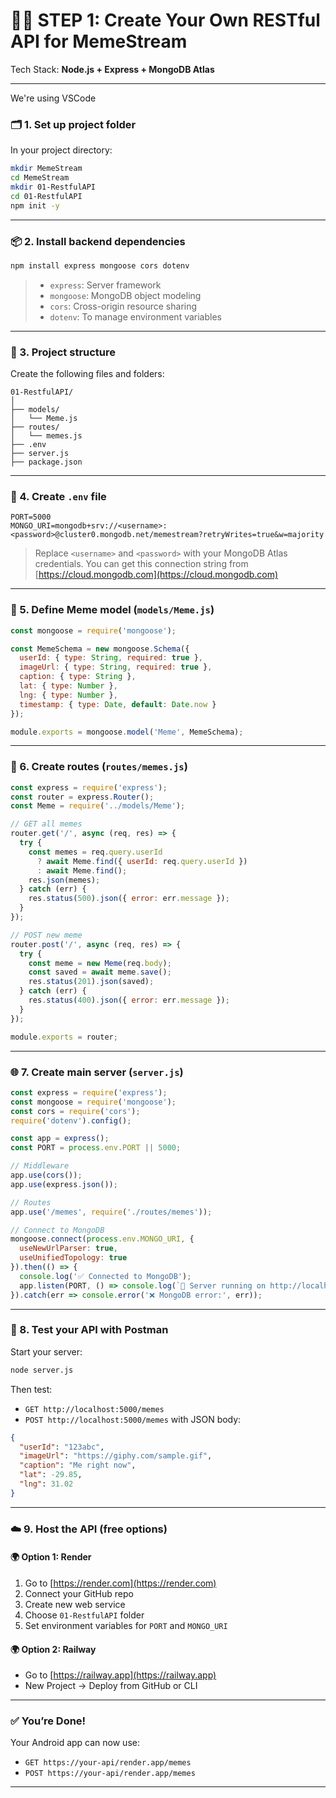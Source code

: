 # 👨‍💻 STEP 1: Create Your Own RESTful API for MemeStream

Tech Stack: **Node.js + Express + MongoDB Atlas**

---
We're using VSCode

### 🗂️ 1. **Set up project folder**

In your project directory:

```bash
mkdir MemeStream
cd MemeStream
mkdir 01-RestfulAPI
cd 01-RestfulAPI
npm init -y
```

---

### 📦 2. **Install backend dependencies**

```bash
npm install express mongoose cors dotenv
```

> * `express`: Server framework
> * `mongoose`: MongoDB object modeling
> * `cors`: Cross-origin resource sharing
> * `dotenv`: To manage environment variables

---

### 📁 3. **Project structure**

Create the following files and folders:

```
01-RestfulAPI/
│
├── models/
│   └── Meme.js
├── routes/
│   └── memes.js
├── .env
├── server.js
├── package.json
```

---

### 🧾 4. **Create `.env` file**

```env
PORT=5000
MONGO_URI=mongodb+srv://<username>:<password>@cluster0.mongodb.net/memestream?retryWrites=true&w=majority
```

> Replace `<username>` and `<password>` with your MongoDB Atlas credentials. You can get this connection string from [https://cloud.mongodb.com](https://cloud.mongodb.com)

---

### 🧠 5. **Define Meme model (`models/Meme.js`)**

```js
const mongoose = require('mongoose');

const MemeSchema = new mongoose.Schema({
  userId: { type: String, required: true },
  imageUrl: { type: String, required: true },
  caption: { type: String },
  lat: { type: Number },
  lng: { type: Number },
  timestamp: { type: Date, default: Date.now }
});

module.exports = mongoose.model('Meme', MemeSchema);
```

---

### 📡 6. **Create routes (`routes/memes.js`)**

```js
const express = require('express');
const router = express.Router();
const Meme = require('../models/Meme');

// GET all memes
router.get('/', async (req, res) => {
  try {
    const memes = req.query.userId
      ? await Meme.find({ userId: req.query.userId })
      : await Meme.find();
    res.json(memes);
  } catch (err) {
    res.status(500).json({ error: err.message });
  }
});

// POST new meme
router.post('/', async (req, res) => {
  try {
    const meme = new Meme(req.body);
    const saved = await meme.save();
    res.status(201).json(saved);
  } catch (err) {
    res.status(400).json({ error: err.message });
  }
});

module.exports = router;
```

---

### 🌐 7. **Create main server (`server.js`)**

```js
const express = require('express');
const mongoose = require('mongoose');
const cors = require('cors');
require('dotenv').config();

const app = express();
const PORT = process.env.PORT || 5000;

// Middleware
app.use(cors());
app.use(express.json());

// Routes
app.use('/memes', require('./routes/memes'));

// Connect to MongoDB
mongoose.connect(process.env.MONGO_URI, {
  useNewUrlParser: true,
  useUnifiedTopology: true
}).then(() => {
  console.log('✅ Connected to MongoDB');
  app.listen(PORT, () => console.log(`🚀 Server running on http://localhost:${PORT}`));
}).catch(err => console.error('❌ MongoDB error:', err));
```

---

### 🧪 8. **Test your API with Postman**

Start your server:

```bash
node server.js
```

Then test:

* `GET http://localhost:5000/memes`
* `POST http://localhost:5000/memes` with JSON body:

```json
{
  "userId": "123abc",
  "imageUrl": "https://giphy.com/sample.gif",
  "caption": "Me right now",
  "lat": -29.85,
  "lng": 31.02
}
```

---

### ☁️ 9. **Host the API (free options)**

#### 🌍 Option 1: **Render**

1. Go to [https://render.com](https://render.com)
2. Connect your GitHub repo
3. Create new web service
4. Choose `01-RestfulAPI` folder
5. Set environment variables for `PORT` and `MONGO_URI`

#### 🌍 Option 2: **Railway**

* Go to [https://railway.app](https://railway.app)
* New Project → Deploy from GitHub or CLI

---

### ✅ You’re Done!

Your Android app can now use:

* `GET https://your-api/render.app/memes`
* `POST https://your-api/render.app/memes`

---


